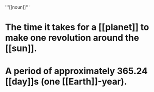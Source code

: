 '''[[noun]]'''

# The time it takes for a [[planet]] to make one revolution around the [[sun]].
# A period of approximately 365.24 [[day]]s (one [[Earth]]-year).